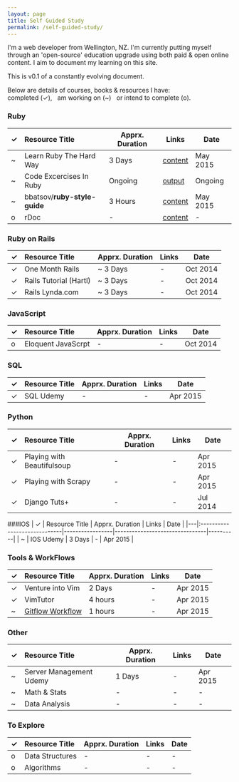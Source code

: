 ```yaml
---
layout: page
title: Self Guided Study
permalink: /self-guided-study/
---
```


I'm a web developer from Wellington, NZ. I'm currently putting myself through an 'open-source' education upgrade using both paid & open online content. I aim to document my learning on this site.

This is v0.1 of a constantly evolving document.

Below are details of courses, books & resources I have:  
completed (✓), &nbsp; am working on (~) &nbsp; or intend to complete (o).

### Ruby

| ✓ | Resource Title               | Apprx. Duration | Links                          | Date     |
|---|:-----------------------------|-----------------|--------------------------------|----------|
| ~ | Learn Ruby The Hard Way      | 3 Days          | [content][LRTHW]               | May 2015 |
| ~ | Code Excercises In Ruby      | Ongoing         | [output][rubyx]                | Ongoing  |
| ~ | bbatsov/**ruby-style-guide** | 3 Hours         | [content][rubysg]              | May 2015 |
| o | rDoc                         | -               | [content][rdoc]                | -        |



### Ruby on Rails
| ✓ | Resource Title               | Apprx. Duration | Links                          | Date     |
|---|:-----------------------------|-----------------|--------------------------------|----------|
| ✓ | One Month Rails              | ~ 3 Days        | -                              | Oct 2014 |
| ✓ | Rails Tutorial (Hartl)       | ~ 3 Days        | -                              | Oct 2014 |
| ✓ | Rails Lynda.com              | ~ 3 Days        | -                              | Oct 2014 |



### JavaScript
| ✓ | Resource Title               | Apprx. Duration | Links                          | Date     |
|---|:-----------------------------|-----------------|--------------------------------|----------|
| o | Eloquent JavaScrpt           | -               | -                              | Oct 2014 |



### SQL
| ✓ | Resource Title               | Apprx. Duration | Links                          | Date     |
|---|:-----------------------------|-----------------|--------------------------------|----------|
| ✓ | SQL Udemy                    | -               | -                              | Apr 2015 |


### Python
| ✓ | Resource Title               | Apprx. Duration | Links                          | Date     |
|---|:-----------------------------|-----------------|--------------------------------|----------|
| ✓ | Playing with Beautifulsoup   | -               | -                              | Apr 2015 |
| ✓ | Playing with Scrapy          | -               | -                              | Apr 2015 |
| ✓ | Django Tuts+                 | -               | -                              | Jul 2014 |


###IOS
| ✓ | Resource Title               | Apprx. Duration | Links                          | Date     |
|---|:-----------------------------|-----------------|--------------------------------|----------|
| ~ | IOS Udemy                    | 3 Days          | -                              | Apr 2015 |


### Tools & WorkFlows
| ✓ | Resource Title               | Apprx. Duration | Links                          | Date     |
|---|:-----------------------------|-----------------|--------------------------------|----------|
| ✓ | Venture into Vim             | 2 Days          | -                              | Apr 2015 |
| ✓ | VimTutor                     | 4 hours         | -                              | Apr 2015 |
| ~ | [Gitflow Workflow][gitflow]  | 1 hours         | -                              | Apr 2015 |


### Other
| ✓ | Resource Title               | Apprx. Duration | Links                          | Date     |
|---|:-----------------------------|-----------------|--------------------------------|----------|
| ~ | Server Management Udemy      | 1 Days          | -                              | Apr 2015 |
| ~ | Math & Stats                 | -               | -                              | -        |
| ~ | Data Analysis                | -               | -                              | -        |


### To Explore
| ✓ | Resource Title               | Apprx. Duration | Links                          | Date     |
|---|:-----------------------------|-----------------|--------------------------------|----------|
| o | Data Structures              | -               | -                              | -        |
| o | Algorithms                   | -               | -                              | -        |





<!-- Links -->
[null]: #
[LRTHW]: http://learnrubythehardway.org/book/
[rubyx]: https://github.com/phosx/learning_ruby
[rubysg]: https://github.com/bbatsov/ruby-style-guide
[rdoc]: http://rdoc.sourceforge.net/doc/index.html
[gitflow]: https://www.atlassian.com/git/tutorials/comparing-workflows/centralized-workflow
